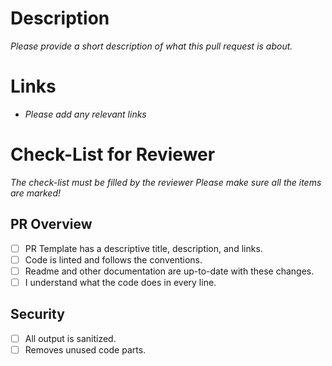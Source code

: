 # Description

_Please provide a short description of what this pull request is about._

# Links
- _Please add any relevant links_

# Check-List for Reviewer

_The check-list must be filled by the reviewer_
_Please make sure all the items are marked!_

## PR Overview

- [ ] PR Template has a descriptive title, description, and links.
- [ ] Code is linted and follows the conventions.
- [ ] Readme and other documentation are up-to-date with these changes.
- [ ] I understand what the code does in every line.

## Security

- [ ] All output is sanitized.
- [ ] Removes unused code parts.